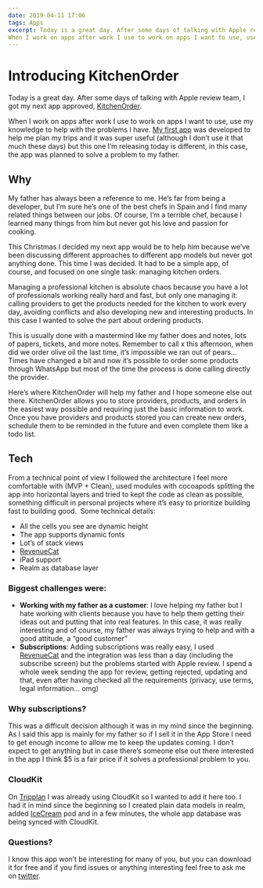 ```yaml
---
date: 2019-04-11 17:06
tags: Apps
excerpt: Today is a great day. After some days of talking with Apple review team, I got my next app approved, [KitchenOrder](https://kitchenorder.app).
When I work on apps after work I use to work on apps I want to use, use my knowledge to help with the problems I have. [My first app](https://itunes.apple.com/es/app/tripplan/id1241258595?mt=8) was developed to help me plan my trips and it was super useful (although I don’t use it that much these days) but this one I’m releasing today is different, in this case, the app was planned to solve a problem to my father.
---
```

# Introducing KitchenOrder

Today is a great day. After some days of talking with Apple review team, I got my next app approved, [KitchenOrder](https://kitchenorder.app).

When I work on apps after work I use to work on apps I want to use, use my knowledge to help with the problems I have. [My first app](https://itunes.apple.com/es/app/tripplan/id1241258595?mt=8) was developed to help me plan my trips and it was super useful (although I don’t use it that much these days) but this one I’m releasing today is different, in this case, the app was planned to solve a problem to my father.

## Why

My father has always been a reference to me. He’s far from being a developer, but I’m sure he’s one of the best chefs in Spain and I find many related things between our jobs. Of course, I’m a terrible chef, because I learned many things from him but never got his love and passion for cooking.

This Christmas I decided my next app would be to help him because we’ve been discussing different approaches to different app models but never got anything done. This time I was decided. It had to be a simple app, of course, and focused on one single task: managing kitchen orders.

Managing a professional kitchen is absolute chaos because you have a lot of professionals working really hard and fast, but only one managing it: calling providers to get the products needed for the kitchen to work every day, avoiding conflicts and also developing new and interesting products. In this case I wanted to solve the part about ordering products.

This is usually done with a mastermind like my father does and notes, lots of papers, tickets, and more notes. Remember to call x this afternoon, when did we order olive oil the last time, it’s impossible we ran out of pears... Times have changed a bit and now it’s possible to order some products through WhatsApp but most of the time the process is done calling directly the provider.

Here’s where KitchenOrder will help my father and I hope someone else out there. KitchenOrder allows you to store providers, products, and orders in the easiest way possible and requiring just the basic information to work. Once you have providers and products stored you can create new orders, schedule them to be reminded in the future and even complete them like a todo list.

## Tech

From a technical point of view I followed the architecture I feel more comfortable with (MVP + Clean), used modules with cocoapods splitting the app into horizontal layers and tried to kept the code as clean as possible, something difficult in personal projects where it’s easy to prioritize building fast to building good.  Some technical details:

- All the cells you see are dynamic height
- The app supports dynamic fonts
- Lot’s of stack views
- [RevenueCat](https://www.revenuecat.com)
- iPad support
- Realm as database layer

### Biggest challenges were:

- **Working with my father as a customer**: I love helping my father but I hate working with clients because you have to help them getting their ideas out and putting that into real features. In this case, it was really interesting and of course, my father was always trying to help and with a good attitude, a “good customer”
- **Subscriptions**: Adding subscriptions was really easy, I used [RevenueCat](https://www.revenuecat.com) and the integration was less than a day (including the subscribe screen) but the problems started with Apple review. I spend a whole week sending the app for review, getting rejected, updating and that, even after having checked all the requirements (privacy, use terms, legal information... omg)

### Why subscriptions?

This was a difficult decision although it was in my mind since the beginning. As I said this app is mainly for my father so if I sell it in the App Store I need to get enough income to allow me to keep the updates coming. I don’t expect to get anything but in case there’s someone else out there interested in the app I think $5 is a fair price if it solves a professional problem to you.

### CloudKit

On [Tripplan](https://itunes.apple.com/es/app/tripplan/id1241258595?mt=8) I was already using CloudKit so I wanted to add it here too. I had it in mind since the beginning so I created plain data models in realm, added [IceCream](https://github.com/caiyue1993/IceCream) pod and in a few minutes, the whole app database was being synced with CloudKit.

### Questions?

I know this app won’t be interesting for many of you, but you can download it for free and if you find issues or anything interesting feel free to ask me on [twitter](https://twitter.com/Bitomule).
